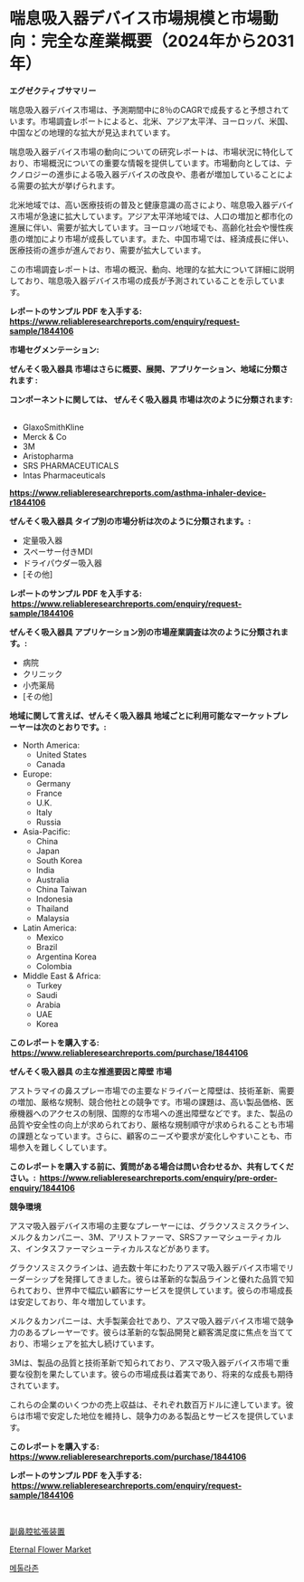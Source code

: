 <p><h1>喘息吸入器デバイス市場規模と市場動向：完全な産業概要（2024年から2031年）</h1></p><p><strong>エグゼクティブサマリー</strong></p>
<p><p>喘息吸入器デバイス市場は、予測期間中に8％のCAGRで成長すると予想されています。市場調査レポートによると、北米、アジア太平洋、ヨーロッパ、米国、中国などの地理的な拡大が見込まれています。</p><p>喘息吸入器デバイス市場の動向についての研究レポートは、市場状況に特化しており、市場概況についての重要な情報を提供しています。市場動向としては、テクノロジーの進歩による吸入器デバイスの改良や、患者が増加していることによる需要の拡大が挙げられます。</p><p>北米地域では、高い医療技術の普及と健康意識の高さにより、喘息吸入器デバイス市場が急速に拡大しています。アジア太平洋地域では、人口の増加と都市化の進展に伴い、需要が拡大しています。ヨーロッパ地域でも、高齢化社会や慢性疾患の増加により市場が成長しています。また、中国市場では、経済成長に伴い、医療技術の進歩が進んでおり、需要が拡大しています。</p><p>この市場調査レポートは、市場の概況、動向、地理的な拡大について詳細に説明しており、喘息吸入器デバイス市場の成長が予測されていることを示しています。</p></p>
<p><strong>レポートのサンプル PDF を入手する: <a href="https://www.reliableresearchreports.com/enquiry/request-sample/1844106">https://www.reliableresearchreports.com/enquiry/request-sample/1844106</a></strong></p>
<p><strong>市場セグメンテーション:</strong></p>
<p><strong> ぜんそく吸入器具 市場はさらに概要、展開、アプリケーション、地域に分類されます :</strong></p>
<p><strong>コンポーネントに関しては、 ぜんそく吸入器具 市場は次のように分類されます: &nbsp;</strong></p>
<p><ul><li>GlaxoSmithKline</li><li>Merck & Co</li><li>3M</li><li>Aristopharma</li><li>SRS PHARMACEUTICALS</li><li>Intas Pharmaceuticals</li></ul></p>
<p><strong><a href="https://www.reliableresearchreports.com/asthma-inhaler-device-r1844106">https://www.reliableresearchreports.com/asthma-inhaler-device-r1844106</a></strong></p>
<p><strong> ぜんそく吸入器具 タイプ別の市場分析は次のように分類されます。:</strong></p>
<p><ul><li>定量吸入器</li><li>スペーサー付きMDI</li><li>ドライパウダー吸入器</li><li>[その他]</li></ul></p>
<p><strong>レポートのサンプル PDF を入手する: &nbsp;<a href="https://www.reliableresearchreports.com/enquiry/request-sample/1844106">https://www.reliableresearchreports.com/enquiry/request-sample/1844106</a></strong></p>
<p><strong> ぜんそく吸入器具 アプリケーション別の市場産業調査は次のように分類されます。:</strong></p>
<p><ul><li>病院</li><li>クリニック</li><li>小売薬局</li><li>[その他]</li></ul></p>
<p><strong>地域に関して言えば、ぜんそく吸入器具 地域ごとに利用可能なマーケットプレーヤーは次のとおりです。:</strong></p>
<p><ul>
    <li>
        North America:
        <ul>
            <li>United States</li>
            <li>Canada</li>
        </ul>
    </li>
    <li>
        Europe:
        <ul>
            <li>Germany</li>
            <li>France</li>
            <li>U.K.</li>
            <li>Italy</li>
            <li>Russia</li>
        </ul>
    </li>
    <li>
        Asia-Pacific:
        <ul>
            <li>China</li>
            <li>Japan</li>
            <li>South Korea</li>
            <li>India</li>
            <li>Australia</li>
            <li>China Taiwan</li>
            <li>Indonesia</li>
            <li>Thailand</li>
            <li>Malaysia</li>
        </ul>
    </li>
    <li>
        Latin America:
        <ul>
            <li>Mexico</li>
            <li>Brazil</li>
            <li>Argentina Korea</li>
            <li>Colombia</li>
        </ul>
    </li>
    <li>
        Middle East & Africa:
        <ul>
            <li>Turkey</li>
            <li>Saudi</li>
            <li>Arabia</li>
            <li>UAE</li>
            <li>Korea</li>
        </ul>
    </li>
    </ul></p>
<p><strong>このレポートを購入する: &nbsp;<a href="https://www.reliableresearchreports.com/purchase/1844106">https://www.reliableresearchreports.com/purchase/1844106</a></strong></p>
<p><strong>ぜんそく吸入器具 の主な推進要因と障壁 市場</strong></p>
<p><p>アストラマイの鼻スプレー市場での主要なドライバーと障壁は、技術革新、需要の増加、厳格な規制、競合他社との競争です。市場の課題は、高い製品価格、医療機器へのアクセスの制限、国際的な市場への進出障壁などです。また、製品の品質や安全性の向上が求められており、厳格な規制順守が求められることも市場の課題となっています。さらに、顧客のニーズや要求が変化しやすいことも、市場参入を難しくしています。</p></p>
<p><strong>このレポートを購入する前に、質問がある場合は問い合わせるか、共有してください。:&nbsp; <a href="https://www.reliableresearchreports.com/enquiry/pre-order-enquiry/1844106">https://www.reliableresearchreports.com/enquiry/pre-order-enquiry/1844106</a></strong></p>
<p><strong>競争環境</strong></p>
<p><p>アスマ吸入器デバイス市場の主要なプレーヤーには、グラクソスミスクライン、メルク＆カンパニー、3M、アリストファーマ、SRSファーマシューティカルス、インタスファーマシューティカルスなどがあります。</p><p>グラクソスミスクラインは、過去数十年にわたりアスマ吸入器デバイス市場でリーダーシップを発揮してきました。彼らは革新的な製品ラインと優れた品質で知られており、世界中で幅広い顧客にサービスを提供しています。彼らの市場成長は安定しており、年々増加しています。</p><p>メルク＆カンパニーは、大手製薬会社であり、アスマ吸入器デバイス市場で競争力のあるプレーヤーです。彼らは革新的な製品開発と顧客満足度に焦点を当てており、市場シェアを拡大し続けています。</p><p>3Mは、製品の品質と技術革新で知られており、アスマ吸入器デバイス市場で重要な役割を果たしています。彼らの市場成長は着実であり、将来的な成長も期待されています。</p><p>これらの企業のいくつかの売上収益は、それぞれ数百万ドルに達しています。彼らは市場で安定した地位を維持し、競争力のある製品とサービスを提供しています。</p></p>
<p><strong>このレポートを購入する: &nbsp; <a href="https://www.reliableresearchreports.com/purchase/1844106">https://www.reliableresearchreports.com/purchase/1844106</a></strong></p>
<p><strong>レポートのサンプル PDF を入手する: &nbsp;<a href="https://www.reliableresearchreports.com/enquiry/request-sample/1844106">https://www.reliableresearchreports.com/enquiry/request-sample/1844106</a></strong><strong></strong></p>
<p>&nbsp;</p>
<p><p><a href="https://medium.com/@brendancole1992/%E5%89%AF%E9%BC%BB%E8%85%94%E6%8B%A1%E5%BC%B5%E3%83%87%E3%83%90%E3%82%A4%E3%82%B9%E3%81%AE%E5%B8%82%E5%A0%B4%E8%AA%BF%E6%9F%BB%E5%A0%B1%E5%91%8A%E6%9B%B8-%E3%81%9D%E3%81%AE%E6%AD%B4%E5%8F%B2%E3%81%A8%E4%BA%88%E6%B8%AC20331%E5%B9%B4%E3%81%BE%E3%81%A72054-1fa44d5a50f0">副鼻腔拡張装置</a></p><p><a href="https://summer-dogwood-3e9.notion.site/Eternal-Flower-Market-Trends-and-Market-Analysis-forecasted-for-period-2024-2031-92b9e606214948959a07a9c9ce53f186">Eternal Flower Market</a></p><p><a href="https://medium.com/@anitabeatty2023_43986/%EB%A9%94%ED%86%A8%EB%9D%BC%EC%A1%B4-%EC%8B%9C%EC%9E%A5-%EA%B2%BD%EC%9F%81-%EB%B6%84%EC%84%9D-%EC%8B%9C%EC%9E%A5-%EB%8F%99%ED%96%A5-%EB%B0%8F-2031%EB%85%84%EA%B9%8C%EC%A7%80%EC%9D%98-%EC%98%88%EC%B8%A1-0911805bb536">메톨라존</a></p></p>